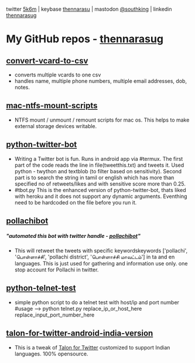 twitter [5k6m](https://twitter.com/5k6m/) | keybase [thennarasu](https://keybase.io/thennarasu) | mastodon [@southking](https://mastodon.social/@southking) | linkedin [thennarasug](https://www.linkedin.com/in/thennarasug/)

# My GitHub repos - [thennarasug](https://github.com/thennarasug/)

## [convert-vcard-to-csv](https://github.com/thennarasug/convert-vcard-to-csv)
- converts multiple vcards to one csv
- handles name, multiple phone numbers, multiple email addresses, dob, notes.

## [mac-ntfs-mount-scripts](https://github.com/thennarasug/mac-ntfs-mount-scripts)
- NTFS mount / unmount / remount scripts for mac os. This helps to make external storage devices writable.

## [python-twitter-bot](https://github.com/thennarasug/python-twitter-bot)
- Writing a Twitter bot is fun. Runs in android app via #termux. The first part of the code reads the line in file(tweetthis.txt) and tweets it. Used python - twython and textblob (to filter based on sensitivity). Second part is to search the string in tamil or english which has more than specified no of retweets/likes and with sensitive score more than 0.25.
- #tbot.py
This is the enhanced version of python-twitter-bot, thats liked with heroku and it does not support any dynamic arguments. Eventhing need to be hardcoded on the file before you run it.

## [pollachibot](https://github.com/thennarasug/pollachibot)
##### "automated this bot with twitter handle - [pollachibot](https://twitter.com/pollachibot)"
- This will retweet the tweets with specific keywordskeywords ['pollachi', 'பொள்ளாச்சி', 'pollachi district', 'பொள்ளாச்சி மாவட்டம்'] in ta and en 
languages. This is just used for gathering and information use only. one stop account for Pollachi in twitter.

## [python-telnet-test](https://github.com/thennarasug/python-telnet-test)
- simple python script to do a telnet test with host/ip and port number
#usage --> python telnet.py replace_ip_or_host_here replace_input_port_number_here

## [talon-for-twitter-android-india-version](https://github.com/thennarasug/talon-for-twitter-android-india-version)
- This is a tweak of [Talon for Twitter](https://github.com/klinker-apps/talon-for-twitter-android) customized to support Indian languages. 100% opensource.
